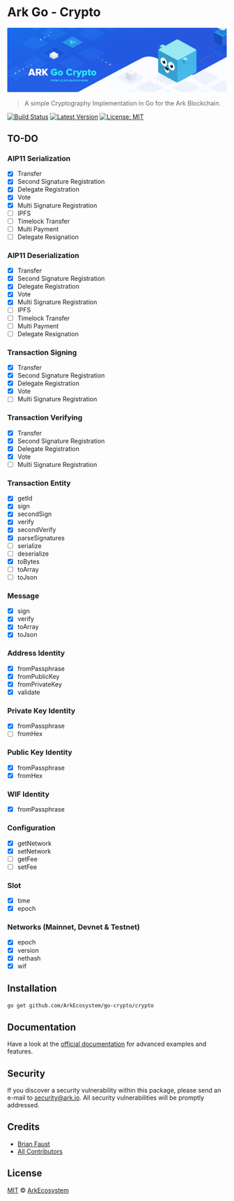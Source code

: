 # Ark Go - Crypto

<p align="center">
    <img src="https://github.com/ArkEcosystem/go-crypto/blob/master/banner.png" />
</p>

> A simple Cryptography Implementation in Go for the Ark Blockchain.

[![Build Status](https://img.shields.io/travis/ArkEcosystem/go-crypto/master.svg?style=flat-square)](https://travis-ci.org/ArkEcosystem/go-crypto)
[![Latest Version](https://img.shields.io/github/release/ArkEcosystem/go-crypto.svg?style=flat-square)](https://github.com/ArkEcosystem/go-crypto/releases)
[![License: MIT](https://img.shields.io/badge/License-MIT-yellow.svg)](https://opensource.org/licenses/MIT)

## TO-DO

### AIP11 Serialization
- [x] Transfer
- [x] Second Signature Registration
- [x] Delegate Registration
- [x] Vote
- [x] Multi Signature Registration
- [ ] IPFS
- [ ] Timelock Transfer
- [ ] Multi Payment
- [ ] Delegate Resignation

### AIP11 Deserialization
- [x] Transfer
- [x] Second Signature Registration
- [x] Delegate Registration
- [x] Vote
- [x] Multi Signature Registration
- [ ] IPFS
- [ ] Timelock Transfer
- [ ] Multi Payment
- [ ] Delegate Resignation

### Transaction Signing
- [x] Transfer
- [x] Second Signature Registration
- [x] Delegate Registration
- [x] Vote
- [ ] Multi Signature Registration

### Transaction Verifying
- [x] Transfer
- [x] Second Signature Registration
- [x] Delegate Registration
- [x] Vote
- [ ] Multi Signature Registration

### Transaction Entity
- [x] getId
- [x] sign
- [x] secondSign
- [x] verify
- [x] secondVerify
- [x] parseSignatures
- [ ] serialize
- [ ] deserialize
- [x] toBytes
- [ ] toArray
- [ ] toJson

### Message
- [x] sign
- [x] verify
- [x] toArray
- [x] toJson

### Address Identity
- [x] fromPassphrase
- [x] fromPublicKey
- [x] fromPrivateKey
- [x] validate

### Private Key Identity
- [x] fromPassphrase
- [ ] fromHex

### Public Key Identity
- [x] fromPassphrase
- [x] fromHex

### WIF Identity
- [x] fromPassphrase

### Configuration
- [x] getNetwork
- [x] setNetwork
- [ ] getFee
- [ ] setFee

### Slot
- [x] time
- [x] epoch

### Networks (Mainnet, Devnet & Testnet)
- [x] epoch
- [x] version
- [x] nethash
- [x] wif

## Installation

```bash
go get github.com/ArkEcosystem/go-crypto/crypto
```

## Documentation

Have a look at the [official documentation](https://docs.ark.io/v1.0/docs/cryptography-go) for advanced examples and features.

## Security

If you discover a security vulnerability within this package, please send an e-mail to security@ark.io. All security vulnerabilities will be promptly addressed.

## Credits

- [Brian Faust](https://github.com/faustbrian)
- [All Contributors](../../../../contributors)

## License

[MIT](LICENSE) © [ArkEcosystem](https://ark.io)
